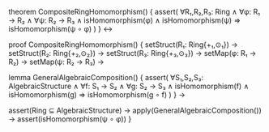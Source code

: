 theorem CompositeRingHomomorphism() {
  assert(
    ∀R₁,R₂,R₃: Ring ∧
    ∀φ: R₁ → R₂ ∧
    ∀ψ: R₂ → R₃ ∧
    isHomomorphism(φ) ∧
    isHomomorphism(ψ) ⇒
    isHomomorphism(ψ ∘ φ)
  )
} ↔

proof CompositeRingHomomorphism() {
  setStruct(R₁: Ring{+₁,⊙₁}) →
  setStruct(R₂: Ring{+₂,⊙₂}) →
  setStruct(R₃: Ring{+₃,⊙₃}) →
  setMap(φ: R₁ → R₂) →
  setMap(ψ: R₂ → R₃) →
  
  lemma GeneralAlgebraicComposition() {
    assert(
      ∀S₁,S₂,S₃: AlgebraicStructure ∧
      ∀f: S₁ → S₂ ∧
      ∀g: S₂ → S₃ ∧
      isHomomorphism(f) ∧
      isHomomorphism(g) ⇒
      isHomomorphism(g ∘ f)
    )
  } →
  
  assert(Ring ⊆ AlgebraicStructure) →
  apply(GeneralAlgebraicComposition()) →
  assert(isHomomorphism(ψ ∘ φ))
}
